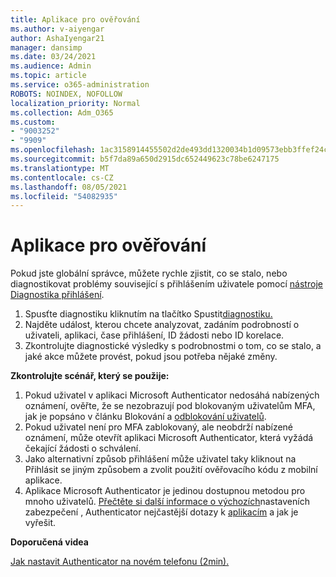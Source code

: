 ```yaml
---
title: Aplikace pro ověřování
ms.author: v-aiyengar
author: AshaIyengar21
manager: dansimp
ms.date: 03/24/2021
ms.audience: Admin
ms.topic: article
ms.service: o365-administration
ROBOTS: NOINDEX, NOFOLLOW
localization_priority: Normal
ms.collection: Adm_O365
ms.custom:
- "9003252"
- "9909"
ms.openlocfilehash: 1ac3158914455502d2de493dd1320034b1d09573ebb3ffef24c23eb1e816cad0
ms.sourcegitcommit: b5f7da89a650d2915dc652449623c78be6247175
ms.translationtype: MT
ms.contentlocale: cs-CZ
ms.lasthandoff: 08/05/2021
ms.locfileid: "54082935"
---
```

# <a name="authentication-app"></a>Aplikace pro ověřování

Pokud jste globální správce, můžete rychle zjistit, co se stalo, nebo diagnostikovat problémy související s přihlášením uživatele pomocí [nástroje Diagnostika přihlášení](https://ms.portal.azure.com/microsoft.onmicrosoft.com?loginHint=shhada@microsoft.com#blade/Microsoft_AAD_IAM/ActiveDirectoryMenuBlade/diagnose/symptomId/ms_aad_dxp_signin_caDiagnoseAndSolveSummarySymptom).

1. Spusťte diagnostiku kliknutím na tlačítko Spustit[diagnostiku.](https://portal.azure.com/#blade/Microsoft_AAD_IAM/ActiveDirectoryMenuBlade/diagnose/symptomId/ms_aad_dxp_signin_caDiagnoseAndSolveSummarySymptom) 
1. Najděte událost, kterou chcete analyzovat, zadáním podrobností o uživateli, aplikaci, čase přihlášení, ID žádosti nebo ID korelace.
1. Zkontrolujte diagnostické výsledky s podrobnostmi o tom, co se stalo, a jaké akce můžete provést, pokud jsou potřeba nějaké změny.

**Zkontrolujte scénář, který se použije:**

1. Pokud uživatel v aplikaci Microsoft Authenticator nedosáhá nabízených oznámení, ověřte, že se nezobrazují pod blokovaným uživatelům MFA, jak je popsáno v článku Blokování a [odblokování uživatelů](https://portal.azure.com/#blade/Microsoft_AAD_IAM/ActiveDirectoryMenuBlade/diagnose/symptomId/ms_aad_dxp_signin_caDiagnoseAndSolveSummarySymptom).
1. Pokud uživatel není pro MFA zablokovaný, ale neobdrží nabízené oznámení, může otevřít aplikaci Microsoft Authenticator, která vyžádá čekající žádosti o schválení.
1. Jako alternativní způsob přihlášení může uživatel taky kliknout na Přihlásit se jiným způsobem a zvolit použití ověřovacího kódu z mobilní aplikace.
1. Aplikace Microsoft Authenticator je jedinou dostupnou metodou pro mnoho uživatelů. [Přečtěte si další informace o výchozích](https://docs.microsoft.com/azure/active-directory/fundamentals/concept-fundamentals-security-defaults)nastaveních zabezpečení , Authenticator nejčastější dotazy k [aplikacím](https://docs.microsoft.com/azure/active-directory/user-help/user-help-auth-app-faq) a jak je vyřešit.
 
**Doporučená videa**

[Jak nastavit Authenticator na novém telefonu (2min).](https://go.microsoft.com/fwlink/?linkid=2158163&clcid=0x409)
